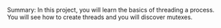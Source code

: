 Summary:
In this project, you will learn the basics of threading a process.
You will see how to create threads and you will discover mutexes.
